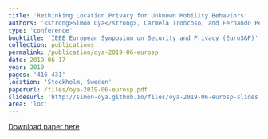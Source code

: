```yaml
---
title: 'Rethinking Location Privacy for Unknown Mobility Behaviors'
authors: '<strong>Simon Oya</strong>, Carmela Troncoso, and Fernando Pérez-González'
type: 'conference'
booktitle: 'IEEE European Symposium on Security and Privacy (EuroS&P)'
collection: publications
permalink: /publication/oya-2019-06-eurosp
date: 2019-06-17
year: 2019
pages: '416-431'
location: 'Stockholm, Sweden'
paperurl: /files/oya-2019-06-eurosp.pdf
slidesurl: 'http://simon-oya.github.io/files/oya-2019-06-eurosp-slides.pdf'
area: 'loc'
---
```


[Download paper here](http://simon-oya.github.io/files/oya-2019-06-eurosp.pdf)
